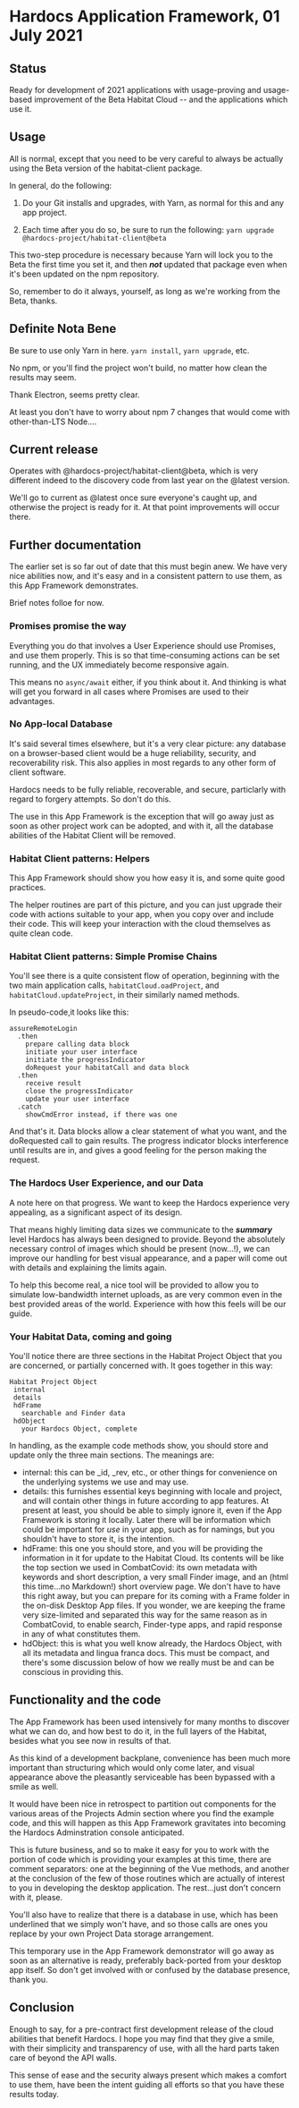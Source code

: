 # Hardocs Application Framework, 01 July 2021

## Status

Ready for development of 2021 applications with usage-proving and usage-based improvement of the Beta Habitat Cloud -- and the applications which use it.

## Usage

All is normal, except that you need to be very careful to always be actually using the Beta version of the habitat-client package.

In general, do the following:

1. Do your Git installs and upgrades, with Yarn, as normal for this and any app project.

2. Each time after you do so, be sure to run the following: `yarn upgrade @hardocs-project/habitat-client@beta`

This two-step procedure is necessary because Yarn will lock you to the Beta the first time you set it, and then ***not*** updated that package even when it's been updated on the npm repository. 

So, remember to do it always, yourself, as long as we're working from the Beta, thanks.

## Definite Nota Bene

Be sure to use only Yarn in here. `yarn install`, `yarn upgrade`, etc.

No npm, or you'll find the project won't build, no matter how clean the results may seem. 

Thank Electron, seems pretty clear.

At least you don't have to worry about npm 7 changes that would come with other-than-LTS Node....

## Current release

Operates with @hardocs-project/habitat-client@beta, which is very different indeed to the discovery code from last year on the @latest version.

We'll go to current as @latest once sure everyone's caught up, and otherwise the project is ready for it. At that point improvements will occur there.

## Further documentation

The earlier set is so far out of date that this must begin anew. We have very nice abilities now, and it's easy and in a consistent pattern to use them, as this App Framework demonstrates.

Brief notes folloe for now.

### Promises promise the way

Everything you do that involves a User Experience should use Promises, and use them properly. This is so that time-consuming actions can be set running, and the UX immediately become responsive again. 

This means no `async/await` either, if you think about it. And thinking is what will get you forward in all cases where Promises are used to their advantages.

### No App-local Database

It's said several times elsewhere, but it's a very clear picture: any database on a browser-based client would be a huge reliability, security, and recoverability risk. This also applies in most regards to any other form of client software. 

Hardocs needs to be fully reliable, recoverable, and secure, particlarly with regard to forgery attempts. So don't do this. 

The use in this App Framework is the exception that will go away just as soon as other project work can be adopted, and with it, all the database abilities of the Habitat Client will be removed.

### Habitat Client patterns: Helpers

This App Framework should show you how easy it is, and some quite good practices.  

The helper routines are part of this picture, and you can just upgrade their code with actions suitable to your app, when you copy over and include their code. This will keep your interaction with the cloud themselves as quite clean code.

### Habitat Client patterns: Simple Promise Chains

You'll see there is a quite consistent flow of operation, beginning with the two main application calls, `habitatCloud.oadProject`, and `habitatCloud.updateProject`, in their similarly named methods.

In pseudo-code,it looks like this:
```
assureRemoteLogin
  .then
    prepare calling data block
    initiate your user interface 
    initiate the progressIndicator
    doRequest your habitatCall and data block
  .then
    receive result
    close the progressIndicator
    update your user interface
  .catch
    showCmdError instead, if there was one
```

And that's it. Data blocks allow a clear statement of what you want, and the doRequested call to gain results.  The progress indicator blocks interference until results are in, and gives a good feeling for the person making the request. 

### The Hardocs User Experience, and our Data

A note here on that progress. We want to keep the Hardocs experience very appealing, as a significant aspect of its design.

That means highly limiting data sizes we communicate to the ***summary*** level Hardocs has always been designed to provide. Beyond the absolutely necessary control of images which should be present (now...!), we can improve our handling for best visual appearance, and a paper will come out with details and explaining the limits again.

To help this become real, a nice tool will be provided to allow you to simulate low-bandwidth internet uploads, as are very common even in the best provided areas of the world. Experience with how this feels will be our guide.

### Your Habitat Data, coming and going

You'll notice there are three sections in the Habitat Project Object that you are concerned, or partially concerned with. It goes together in this way:
```
Habitat Project Object
 internal
 details
 hdFrame
   searchable and Finder data
 hdObject
   your Hardocs Object, complete
```

In handling, as the example code methods show, you should store and update only the three main sections. The meanings are:

- internal: this can be _id, _rev, etc., or other things for convenience on the underlying systems we use and may use.
- details: this furnishes essential keys beginning with locale and project, and will contain other things in future according to app features. At present at least, you should be able to simply ignore it, even if the App Framework is storing it locally. Later there will be information which could be important for _use_ in your app, such as for namings, but you shouldn't have to store it, is the intention.
- hdFrame: this one you should store, and you will be providing the information in it for update to the Habitat Cloud. Its contents will be like the top section we used in CombatCovid: its own metadata with keywords and short description, a very small Finder image, and an (html this time...no Markdown!) short overview page. We don't have to have this right away, but you can prepare for its coming with a Frame folder in the on-disk Desktop App files. If you wonder, we are keeping the frame very size-limited and separated this way for the same reason as in CombatCovid, to enable search, Finder-type apps, and rapid response in any of what constitutes them.
- hdObject: this is what you well know already, the Hardocs Object, with all its metadata and lingua franca docs. This must be compact, and there's some discussion below of how we really must be and can be conscious in providing this.

## Functionality and the code

The App Framework has been used intensively for many months to discover what we can do, and how best to do it, in the full layers of the Habitat, besides what you see now in results of that. 

As this kind of a development backplane, convenience has been much more important than structuring which would only come later, and visual appearance above the pleasantly serviceable has been bypassed with a smile as well.

It would have been nice in retrospect to partition out components for the various areas of the Projects Admin section where you find the example code, and this will happen as this App Framework gravitates into becoming the Hardocs Adminstration console anticipated. 

This is future business, and so to make it easy for you to work with the portion of code which is providing your examples at this time, there are comment separators: one at the beginning of the Vue methods, and another at the conclusion of the few of those routines which are actually of interest to you in developing the desktop application. The rest...just don't concern with it, please.

You'll also have to realize that there is a database in use, which has been underlined that we simply won't have, and so those calls are ones you replace by your own Project Data storage arrangement. 

This temporary use in the App Framework demonstrator will go away as soon as an alternative is ready, preferably back-ported from your desktop app itself. So don't get involved with or confused by the database presence, thank you.

## Conclusion

Enough to say, for a pre-contract first development release of the cloud abilities that benefit Hardocs. I hope you may find that they give a smile, with their simplicity and transparency of use, with all the hard parts taken care of beyond the API walls. 

This sense of ease and the security always present which makes a comfort to use them, have been the intent guiding all efforts so that you have these results today.
